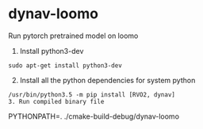 # dynav-loomo
Run pytorch pretrained model on loomo

1. Install python3-dev
```
sudo apt-get install python3-dev
```
2. Install all the python dependencies for system python
```
/usr/bin/python3.5 -m pip install [RVO2, dynav]
3. Run compiled binary file
```
PYTHONPATH=. ./cmake-build-debug/dynav-loomo